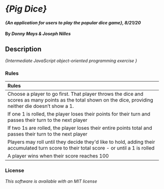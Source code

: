 # _{Pig Dice}_

#### _{An application for users to play the popular dice game}, 8/21/20_

#### By _**Donny Mays & Joseph Nilles**_

## Description

_{Intermediate JavaScript object-oriented programming exercise }_

### Rules
| Rules |
| :-------------     |
| Choose a player to go first. That player throws the dice and scores as many points as the total shown on the dice, providing neither die doesn’t show a 1.|
| If one 1 is rolled, the player loses their points for their turn and passes their turn to the next player |
| If two 1s are rolled, the player loses their entire points total and passes their turn to the next player |
| Players may roll until they decide they'd like to hold, adding their accumulated turn score to their total score - or until a 1 is rolled |
| A player wins when their score reaches 100 |

### License

*This software is available with an MIT license*